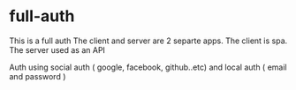 # full-auth
This is a full auth 
The client and server are 2 separte apps.
The client is spa.
The server used as an API

Auth using social auth ( google, facebook, github..etc) and local auth ( email and password )